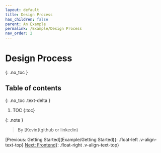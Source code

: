 ```yaml
---
layout: default
title: Design Process
has_children: false
parent: An Example
permalink: /Example/Design Process
nav_order: 2
---
```


# Design Process
{: .no_toc }

## Table of contents
{: .no_toc .text-delta }

1. TOC
{:toc}

{: .note }
> By [Kevin](github or linkedin)

[Previous: Getting Started](Example/Getting Started){: .float-left .v-align-text-top}
[Next: Frontend](Example/Frontend){: .float-right .v-align-text-top}